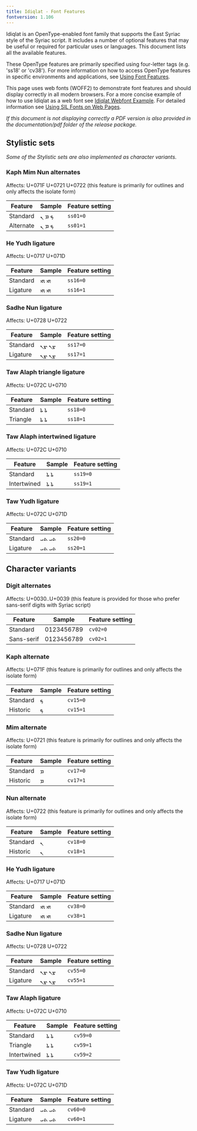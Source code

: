 ```yaml
---
title: Idiqlat - Font Features
fontversion: 1.106
---
```


Idiqlat is an OpenType-enabled font family that supports the East Syriac style of the Syriac script. It includes a number of optional features that may be useful or required for particular uses or languages. This document lists all the available features.

These OpenType features are primarily specified using four-letter tags (e.g. 'ss18' or 'cv38'). For more information on how to access OpenType features in specific environments and applications, see [Using Font Features](https://software.sil.org/fonts/features).

This page uses web fonts (WOFF2) to demonstrate font features and should display correctly in all modern browsers. For a more concise example of how to use Idiqlat as a web font see [Idiqlat Webfont Example](../web/Idiqlat-webfont-example.html). For detailed information see [Using SIL Fonts on Web Pages](https://software.sil.org/fonts/webfonts).

*If this document is not displaying correctly a PDF version is also provided in the documentation/pdf folder of the release package.*

## Stylistic sets

_Some of the Stylistic sets are also implemented as character variants._

### Kaph Mim Nun alternates

<span class='affects'>Affects: U+071F U+0721 U+0722  (this feature is primarily for outlines and only affects the isolate form)</span>

Feature | Sample                      | Feature setting
------- | --------------------------- | -------
Standard | <span class='idiqlat-R normal'>&#x071F; &#x0721; &#x0722;</span> | `ss01=0`
Alternate  | <span class='idiqlat-R normal' style='font-feature-settings: "ss01" 1'>&#x071F; &#x0721; &#x0722;</span> | `ss01=1`

### He Yudh ligature

<span class='affects'>Affects: U+0717 U+071D</span>

Feature | Sample                      | Feature setting
------- | --------------------------- | -------
Standard | <span class='idiqlat-R normal'>&#x0717;&#x071D; &#x200D;&#x0717;&#x071D;</span> | `ss16=0`
Ligature | <span class='idiqlat-R normal' style='font-feature-settings: "ss16" 1'>&#x0717;&#x071D; &#x200D;&#x0717;&#x071D;</span> | `ss16=1`

### Sadhe Nun ligature

<span class='affects'>Affects: U+0728 U+0722</span>

Feature | Sample                      | Feature setting
------- | --------------------------- | -------
Standard | <span class='idiqlat-R normal'>&#x0728;&#x0722; &#x200D;&#x0728;&#x0722;</span> | `ss17=0`
Ligature | <span class='idiqlat-R normal' style='font-feature-settings: "ss17" 1'>&#x0728;&#x0722; &#x200D;&#x0728;&#x0722;</span> | `ss17=1`

### Taw Alaph triangle ligature

<span class='affects'>Affects: U+072C U+0710</span>

Feature | Sample                      | Feature setting
------- | --------------------------- | -------
Standard    | <span class='idiqlat-R normal'>&#x072C;&#x0710; &#x200D;&#x072C;&#x0710;</span> | `ss18=0`
Triangle    | <span class='idiqlat-R normal' style='font-feature-settings: "ss18" 1'>&#x072C;&#x0710; &#x200D;&#x072C;&#x0710;</span> | `ss18=1`

### Taw Alaph intertwined ligature

<span class='affects'>Affects: U+072C U+0710</span>

Feature | Sample                      | Feature setting
------- | --------------------------- | -------
Standard    | <span class='idiqlat-R normal'>&#x072C;&#x0710; &#x200D;&#x072C;&#x0710;</span> | `ss19=0`
Intertwined | <span class='idiqlat-R normal' style='font-feature-settings: "ss19" 1'>&#x072C;&#x0710; &#x200D;&#x072C;&#x0710;</span> | `ss19=1`

### Taw Yudh ligature

<span class='affects'>Affects: U+072C U+071D</span>

Feature | Sample                      | Feature setting
------- | --------------------------- | -------
Standard | <span dir="rtl" class='idiqlat-R normal'>&#x072C;&#x071D; &#x200D;&#x072C;&#x071D;</span> | `ss20=0`
Ligature | <span dir="rtl" class='idiqlat-R normal' style='font-feature-settings: "ss20" 1'>&#x072C;&#x071D; &#x200D;&#x072C;&#x071D;</span> | `ss20=1`

## Character variants

### Digit alternates

<span class='affects'>Affects: U+0030..U+0039 (this feature is provided for those who prefer sans-serif digits with Syriac script)</span>

Feature | Sample                      | Feature setting
------- | --------------------------- | -------
Standard | <span class='idiqlat-R normal'>0123456789</span> | `cv02=0`
Sans-serif  | <span class='idiqlat-R normal' style='font-feature-settings: "cv02" 1'>0123456789</span> | `cv02=1`

### Kaph alternate

<span class='affects'>Affects: U+071F (this feature is primarily for outlines and only affects the isolate form)</span>

Feature | Sample                      | Feature setting
------- | --------------------------- | -------
Standard | <span class='idiqlat-R normal'>&#x071F;</span> | `cv15=0`
Historic  | <span class='idiqlat-R normal' style='font-feature-settings: "cv15" 1'>&#x071F;</span> | `cv15=1`

### Mim alternate

<span class='affects'>Affects: U+0721 (this feature is primarily for outlines and only affects the isolate form)</span>

Feature | Sample                      | Feature setting
------- | --------------------------- | -------
Standard | <span class='idiqlat-R normal'>&#x0721;</span> | `cv17=0`
Historic  | <span class='idiqlat-R normal' style='font-feature-settings: "cv17" 1'>&#x0721;</span> | `cv17=1`

### Nun alternate

<span class='affects'>Affects: U+0722 (this feature is primarily for outlines and only affects the isolate form)</span>

Feature | Sample                      | Feature setting
------- | --------------------------- | -------
Standard | <span class='idiqlat-R normal'>&#x0722;</span> | `cv18=0`
Historic  | <span class='idiqlat-R normal' style='font-feature-settings: "cv18" 1'>&#x0722;</span> | `cv18=1`

### He Yudh ligature

<span class='affects'>Affects: U+0717 U+071D</span>

Feature | Sample                      | Feature setting
------- | --------------------------- | -------
Standard | <span class='idiqlat-R normal'>&#x0717;&#x071D; &#x200D;&#x0717;&#x071D;</span> | `cv38=0`
Ligature | <span class='idiqlat-R normal' style='font-feature-settings: "cv38" 1'>&#x0717;&#x071D; &#x200D;&#x0717;&#x071D;</span> | `cv38=1`

### Sadhe Nun ligature

<span class='affects'>Affects: U+0728 U+0722</span>

Feature | Sample                      | Feature setting
------- | --------------------------- | -------
Standard | <span class='idiqlat-R normal'>&#x0728;&#x0722; &#x200D;&#x0728;&#x0722;</span> | `cv55=0`
Ligature | <span class='idiqlat-R normal' style='font-feature-settings: "cv55" 1'>&#x0728;&#x0722; &#x200D;&#x0728;&#x0722;</span> | `cv55=1`

### Taw Alaph ligature

<span class='affects'>Affects: U+072C U+0710</span>

Feature | Sample                      | Feature setting
------- | --------------------------- | -------
Standard    | <span class='idiqlat-R normal'>&#x072C;&#x0710; &#x200D;&#x072C;&#x0710;</span> | `cv59=0`
Triangle    | <span class='idiqlat-R normal' style='font-feature-settings: "cv59" 1'>&#x072C;&#x0710; &#x200D;&#x072C;&#x0710;</span> | `cv59=1`
Intertwined | <span class='idiqlat-R normal' style='font-feature-settings: "cv59" 2'>&#x072C;&#x0710; &#x200D;&#x072C;&#x0710;</span> | `cv59=2`

### Taw Yudh ligature

<span class='affects'>Affects: U+072C U+071D</span>

Feature | Sample                      | Feature setting
------- | --------------------------- | -------
Standard | <span dir="rtl" class='idiqlat-R normal'>&#x072C;&#x071D; &#x200D;&#x072C;&#x071D;</span> | `cv60=0`
Ligature | <span dir="rtl" class='idiqlat-R normal' style='font-feature-settings: "cv60" 1'>&#x072C;&#x071D; &#x200D;&#x072C;&#x071D;</span> | `cv60=1`

<!-- PRODUCT SITE ONLY
[font id='idiqlat' face='Idiqlat-Regular' size='150%' rtl=1]
-->
